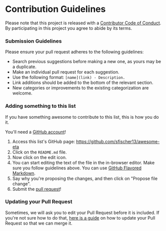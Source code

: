 # Contribution Guidelines

Please note that this project is released with a [Contributor Code of Conduct](code-of-conduct.md). By participating in this project you agree to abide by its terms.

### Submission Guidelines

Please ensure your pull request adheres to the following guidelines:

- Search previous suggestions before making a new one, as yours may be a duplicate.
- Make an individual pull request for each suggestion.
- Use the following format: `[name](link) - Description.`
- Link additions should be added to the bottom of the relevant section.
- New categories or improvements to the existing categorization are welcome.

### Adding something to this list

If you have something awesome to contribute to this list, this is how you do it.

You'll need a [GitHub account](https://github.com/join)!

1. Access this list's GitHub page: https://github.com/sfischer13/awesome-eta
2. Click on the `README.md` file.
3. Now click on the edit icon.
4. You can start editing the text of the file in the in-browser editor. Make sure you follow guidelines above. You can use [GitHub Flavored Markdown](https://help.github.com/articles/github-flavored-markdown/).
5. Say why you're proposing the changes, and then click on "Propose file change".
6. Submit the [pull request](https://help.github.com/articles/using-pull-requests/)!

### Updating your Pull Request

Sometimes, we will ask you to edit your Pull Request before it is included. If you're not sure how to do that, [here is a guide](https://github.com/RichardLitt/docs/blob/master/amending-a-commit-guide.md) on how to update your Pull Request so that we can merge it.
